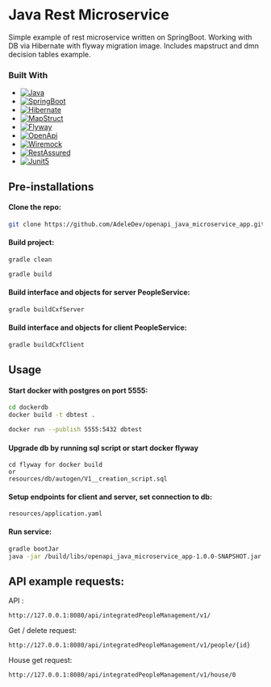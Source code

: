 # Java Rest Microservice

Simple example of rest microservice written on SpringBoot.
Working with DB via Hibernate with flyway migration image.
Includes mapstruct and dmn decision tables example.

### Built With

* [![Java][Java.io]][Java-url]
* [![SpringBoot][SpringBoot.io]][SpringBoot-url]
* [![Hibernate][Hibernate.io]][Hibernate-url]
* [![MapStruct][MapStruct.io]][MapStruct-url]
* [![Flyway][Flyway.io]][Flyway-url]
* [![OpenApi][OpenApi.io]][OpenApi-url]
* [![Wiremock][Wiremock.io]][Wiremock-url]
* [![RestAssured][RestAssured.io]][RestAssured-url]
* [![Junit5][Junit5.io]][Junit5-url]

## Pre-installations

#### Clone the repo:

```sh
git clone https://github.com/AdeleDev/openapi_java_microservice_app.git
```

#### Build project:

```sh
gradle clean
```

```sh
gradle build
```

#### Build interface and objects for server PeopleService:

```sh
gradle buildCxfServer
```

#### Build interface and objects for client PeopleService:

```sh
gradle buildCxfClient
```
## Usage

#### Start docker with postgres on port 5555:
```sh
cd dockerdb
docker build -t dbtest .
```
```sh
docker run --publish 5555:5432 dbtest
```

#### Upgrade db by running sql script or start docker flyway

```
cd flyway for docker build
or 
resources/db/autogen/V1__creation_script.sql
```

#### Setup endpoints for client and server, set connection to db:

```
resources/application.yaml
```

#### Run service:

```sh
gradle bootJar
java -jar /build/libs/openapi_java_microservice_app-1.0.0-SNAPSHOT.jar
```

## API example requests:

API :

```
http://127.0.0.1:8080/api/integratedPeopleManagement/v1/
```

Get / delete request:

```
http://127.0.0.1:8080/api/integratedPeopleManagement/v1/people/{id}
```

House get request:

```
http://127.0.0.1:8080/api/integratedPeopleManagement/v1/house/0
```

<!-- MARKDOWN LINKS & IMAGES -->

[Java.io]: https://img.shields.io/badge/-☕%20Java-blue?style=for-the-badge

[Java-url]: https://www.java.com/ru/

[SpringBoot.io]: https://img.shields.io/badge/-Springboot-green?style=for-the-badge&logo=springboot

[SpringBoot-url]: https://spring.io/projects/spring-boot

[Hibernate.io]: https://img.shields.io/badge/-Hibernate-gray?style=for-the-badge&logo=hibernate

[Hibernate-url]: https://hibernate.org/

[MapStruct.io]: https://img.shields.io/badge/-↩%20MapStruct-orange?style=for-the-badge

[MapStruct-url]: https://mapstruct.org/

[Flyway.io]: https://img.shields.io/badge/-Flyway-white?style=for-the-badge&logo=flyway&logoColor=red

[Flyway-url]: https://flywaydb.org/

[OpenApi.io]: https://img.shields.io/badge/-OpenApi-blueviolet?style=for-the-badge&logo=openapiinitiative

[OpenApi-url]: https://www.openapis.org/

[Wiremock.io]: https://img.shields.io/badge/-🍊%20Wiremock-lightblue?style=for-the-badge

[Wiremock-url]: https://wiremock.org/

[RestAssured.io]: https://img.shields.io/badge/-🪐️%20Rest%20Assured-brightgreen?style=for-the-badge&logo=restAssured

[RestAssured-url]: https://rest-assured.io/

[Junit5.io]: https://img.shields.io/badge/-JUnit5-yellow?style=for-the-badge&logo=JUnit5

[Junit5-url]: https://junit.org/junit5/
